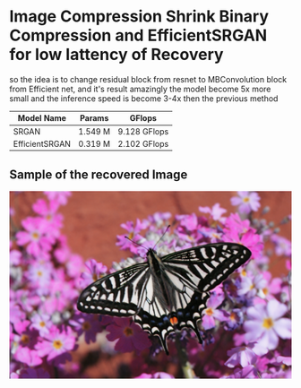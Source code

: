 # Image Compression Shrink Binary Compression and EfficientSRGAN for low lattency of Recovery

so the idea is to change residual block from resnet to MBConvolution block from Efficient net, and it's result amazingly the model become 5x more small and the inference speed is become 3-4x then the previous method

Model Name | Params | GFlops 
--- | --- | --- 
SRGAN | 1.549 M | 9.128 GFlops
EfficientSRGAN | 0.319 M | 2.102 GFlops

## Sample of the recovered Image
![](./asset/0882x4.png)